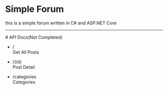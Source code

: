 # Simple Forum
this is a simple forum written in C# and ASP.NET Core
<hr>
# API Docs(Not Completed)
<br>

+   /           
  Get All Posts

+   /{id}        
  Post Detail
  
+   /categories   
  Categories  
